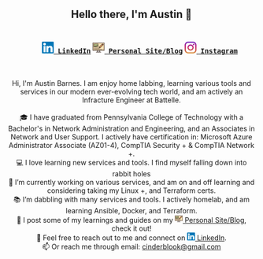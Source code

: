 <h2 align="center">Hello there, I'm Austin 👋</h2>
<h3 align="center">
  <code>
    <a href="https://www.linkedin.com/in/austin-barnes-03869218a/" title="LinkedIn"><img width="24" src="https://github.com/Cinderblook/cinderblook.github.io/blob/main/static/svg/linkedin.svg"> LinkedIn</a></code>
  <code><a href="https://www.cinderblook.com/" title="Personal Site/Blog"><img width="24" src="https://github.com/Cinderblook/cinderblook.github.io/blob/main/static/svg/blog.svg"> Personal Site/Blog</a></code>
  <code><a href="https://www.instagram.com/austin_barnesz/" title="Instagram Profile"><img width="24" src="https://github.com/Cinderblook/cinderblook.github.io/blob/main/static/svg/instagram.svg"> Instagram</a></code>
</h3>
<br>

<p align="center">
  Hi, I'm Austin Barnes. I am enjoy home labbing, learning various tools and services in our modern ever-evolving tech world, and am actively an Infracture Engineer at Battelle.
  <br>
  <br>
  🎓 I have graduated from Pennsylvania College of Technology with a Bachelor's in Network Administration and Engineering, and an Associates in Network and User Support. I actively have certification in: Microsoft Azure Administrator Associate (AZ01-4), CompTIA Security + & CompTIA Network +.
  <br>
  💻 I love learning new services and tools. I find myself falling down into rabbit holes
  <br>
  🔬 I’m currently working on various services, and am on and off learning and considering taking my Linux +, and Terraform certs.
  <br>
  📚 I’m dabbling with many services and tools. I actively homelab, and am learning Ansible, Docker, and Terraform. 
  <br>
   📃 I post some of my learnings and guides on my <a href="https://www.cinderblook.com/" title="Personal Site/Blog"><img width="16" src="https://github.com/Cinderblook/cinderblook.github.io/blob/main/static/svg/blog.svg"> Personal Site/Blog</a></code>, check it out!
  <br>
  💬 Feel free to reach out to me and connect on  <a href="https://www.linkedin.com/in/austin-barnes-03869218a/" title="LinkedIn"><img width="16" src="https://github.com/Cinderblook/cinderblook.github.io/blob/main/static/svg/linkedin.svg"> LinkedIn</a></code>.
  <br>
  📫 Or reach me through email: <a href="mailto: cinderblook@gmail.com">cinderblook@gmail.com</a>
</p>



